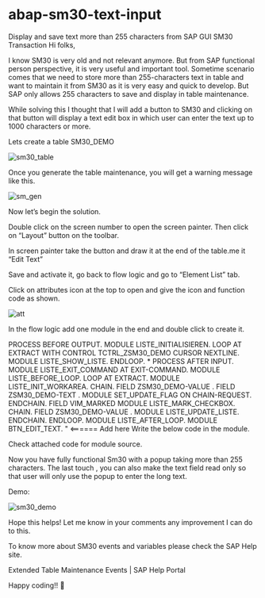 # abap-sm30-text-input
Display and save text more than 255 characters from SAP GUI SM30 Transaction
Hi folks,

I know SM30 is very old and not relevant anymore. But from SAP functional person perspective, it is very useful and important tool. Sometime scenario comes that we need to store more than 255-characters text in table and want to maintain it from SM30 as it is very easy and quick to develop. But SAP only allows 255 characters to save and display in table maintenance.

While solving this I thought that I will add a button to SM30 and clicking on that button will display a text edit box in which user can enter the text up to 1000 characters or more.

Lets create a table SM30_DEMO

![sm30_table](https://github.com/arnabdatta/abap-sm30-text-input/assets/1858399/dd33d473-9d7e-4ac3-bee8-f71a0788c9e1)

Once you generate the table maintenance, you will get a warning message like this.

![sm_gen](https://github.com/arnabdatta/abap-sm30-text-input/assets/1858399/4f40696e-9221-431b-8763-bbb27fec4b23)

Now let’s begin the solution.

Double click on the screen number to open the screen painter. Then click on “Layout” button on the toolbar.

In screen painter take the button and draw it at the end of the table.me it “Edit Text”

Save and activate it, go back to flow logic and go to “Element List” tab.

Click on attributes icon at the top to open and give the icon and function code as shown.

![att](https://github.com/arnabdatta/abap-sm30-text-input/assets/1858399/293d5ee1-39b3-4296-90d4-eb87d16c63db) 

In the flow logic add one module in the end and double click to create it.

PROCESS BEFORE OUTPUT.
 MODULE LISTE_INITIALISIEREN.
 LOOP AT EXTRACT WITH CONTROL
  TCTRL_ZSM30_DEMO CURSOR NEXTLINE.
   MODULE LISTE_SHOW_LISTE.
 ENDLOOP.
*
PROCESS AFTER INPUT.
 MODULE LISTE_EXIT_COMMAND AT EXIT-COMMAND.
 MODULE LISTE_BEFORE_LOOP.
 LOOP AT EXTRACT.
   MODULE LISTE_INIT_WORKAREA.
   CHAIN.
    FIELD ZSM30_DEMO-VALUE .
    FIELD ZSM30_DEMO-TEXT .
    MODULE SET_UPDATE_FLAG ON CHAIN-REQUEST.
   ENDCHAIN.
   FIELD VIM_MARKED MODULE LISTE_MARK_CHECKBOX.
   CHAIN.
    FIELD ZSM30_DEMO-VALUE .
    MODULE LISTE_UPDATE_LISTE.
   ENDCHAIN.
 ENDLOOP.
 MODULE LISTE_AFTER_LOOP.
 MODULE BTN_EDIT_TEXT.   " <====== Add here
Write the below code in the module.

Check attached code for module source.



Now you have fully functional Sm30 with a popup taking more than 255 characters. The last touch , you can also make the text field read only so that user will only use the popup to enter the long text.

Demo:

![sm30_demo](https://github.com/arnabdatta/abap-sm30-text-input/assets/1858399/d24120a7-37ae-42af-9781-3e4e75f4d62d)
 

Hope this helps! Let me know in your comments any improvement I can do to this.

 
To know more about SM30 events and variables please check the SAP Help site.

Extended Table Maintenance Events | SAP Help Portal

Happy coding!! 🙂
